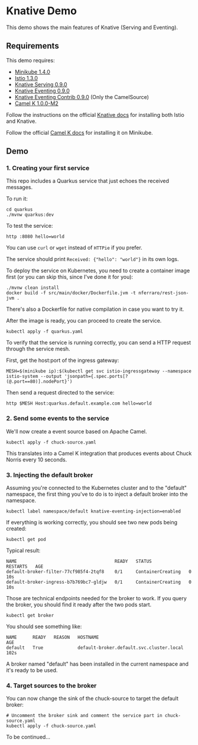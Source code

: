# Knative Demo

This demo shows the main features of Knative (Serving and Eventing).

## Requirements

This demo requires:
- [Minikube 1.4.0](https://github.com/kubernetes/minikube/releases/tag/v1.4.0)
- [Istio 1.3.0](https://github.com/istio/istio/releases/tag/1.3.0)
- [Knative Serving 0.9.0](https://github.com/knative/serving/releases/tag/v0.9.0)
- [Knative Eventing 0.9.0](https://github.com/knative/eventing/releases/tag/v0.9.0)
- [Knative Eventing Contrib 0.9.0](https://github.com/knative/eventing-contrib/releases/tag/v0.9.0) (Only the CamelSource)
- [Camel K 1.0.0-M2](https://github.com/apache/camel-k/releases/tag/1.0.0-M2)

Follow the instructions on the official [Knative docs](https://knative.dev/docs/install/knative-with-minikube/) for installing both 
Istio and Knative.

Follow the official [Camel K docs](https://camel.apache.org/camel-k/latest/installation/minikube.html) for installing it on Minikube.

## Demo

### 1. Creating your first service

This repo includes a Quarkus service that just echoes the received messages.

To run it:

```
cd quarkus
./mvnw quarkus:dev
```

To test the service:

```
http :8080 hello=world
```

You can use `curl` or `wget` instead of `HTTPie` if you prefer.

The service should print `Received: {"hello": "world"}` in its own logs.

To deploy the service on Kubernetes, you need to create a container image first (or you can skip this, since I've done it for you):

```
./mvnw clean install
docker build -f src/main/docker/Dockerfile.jvm -t nferraro/rest-json-jvm .
```

There's also a Dockerfile for native compilation in case you want to try it.

After the image is ready, you can proceed to create the service.

```
kubectl apply -f quarkus.yaml
```

To verify that the service is running correctly, you can send a HTTP request through the service mesh.

First, get the host:port of the ingress gateway:

```
MESH=$(minikube ip):$(kubectl get svc istio-ingressgateway --namespace istio-system --output 'jsonpath={.spec.ports[?(@.port==80)].nodePort}')
```

Then send a request directed to the service:

```
http $MESH Host:quarkus.default.example.com hello=world
```

### 2. Send some events to the service

We'll now create a event source based on Apache Camel.

```
kubectl apply -f chuck-source.yaml
```

This translates into a Camel K integration that produces events about Chuck Norris every 10 seconds.

### 3. Injecting the default broker

Assuming you're connected to the Kubernetes cluster and to the "default" namespace, the first thing you've to do is to inject a 
default broker into the namespace.

```
kubectl label namespace/default knative-eventing-injection=enabled
```

If everything is working correctly, you should see two new pods being created:

```
kubectl get pod
```

Typical result:
```
NAME                                     READY   STATUS              RESTARTS   AGE
default-broker-filter-77cf985f4-2tqf8    0/1     ContainerCreating   0          10s
default-broker-ingress-b7b769bc7-gldjw   0/1     ContainerCreating   0          10s
```

Those are technical endpoints needed for the broker to work. If you query the broker, you should find it ready after the two pods start.

```
kubectl get broker
```

You should see something like:
```
NAME      READY   REASON   HOSTNAME                                   AGE
default   True             default-broker.default.svc.cluster.local   102s
```

A broker named "default" has been installed in the current namespace and it's ready to be used.

### 4. Target sources to the broker

You can now change the sink of the chuck-source to target the default broker:

```
# Uncomment the broker sink and comment the service part in chuck-source.yaml
kubectl apply -f chuck-source.yaml
```


To be continued...